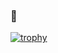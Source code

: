 ### 🐢

<!--
**syko240/syko240** is a ✨ _special_ ✨ repository because its `README.md` (this file) appears on your GitHub profile.

Here are some ideas to get you started:

- 🔭 I’m currently working on ...
- 🌱 I’m currently learning ...
- 👯 I’m looking to collaborate on ...
- 🤔 I’m looking for help with ...
- 💬 Ask me about ...
- 📫 How to reach me: ...
- 😄 Pronouns: ...
- ⚡ Fun fact: ...
-->

[![trophy](https://github-profile-trophy.vercel.app/?username=syko240&column=-1&theme=darkhub&no-frame=true)](https://github.com/ryo-ma/github-profile-trophy)

<!--[![trophy](https://github-profile-trophy.vercel.app/?username=syko240&theme=onedark&column=-1)](https://github.com/syko240/github-profile-trophy)-->

